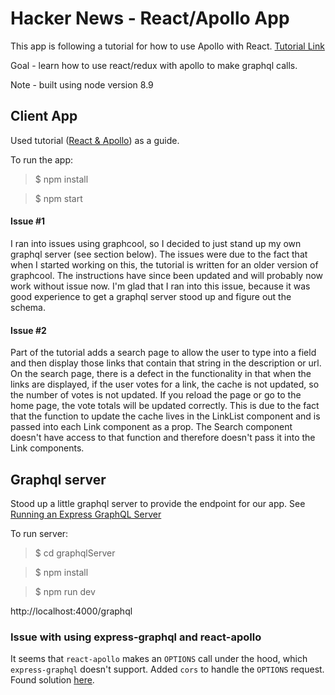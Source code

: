 # Hacker News - React/Apollo App
This app is following a tutorial for how to use Apollo with React.
[Tutorial Link](https://www.howtographql.com/react-apollo/0-introduction/)

Goal - learn how to use react/redux with apollo to make graphql calls.

Note - built using node version 8.9

## Client App
Used tutorial ([React & Apollo](https://www.howtographql.com/react-apollo/0-introduction/)) as a guide.  

To run the app:
>$ npm install

>$ npm start

#### Issue #1
I ran into issues using graphcool, so I decided to just stand up my own graphql server (see section below).  The issues were due to the fact that when I started working on this, the tutorial is written for an older version of graphcool.  The instructions have since been updated and will probably now work without issue now.  I'm glad that I ran into this issue, because it was good experience to get a graphql server stood up and figure out the schema.

#### Issue #2
Part of the tutorial adds a search page to allow the user to type into a field and then display those links that contain that string in the description or url.  On the search page, there is a defect in the functionality in that when the links are displayed, if the user votes for a link, the cache is not updated, so the number of votes is not updated.  If you reload the page or go to the home page, the vote totals will be updated correctly.  This is due to the fact that the function to update the cache lives in the LinkList component and is passed into each Link component as a prop.  The Search component doesn't have access to that function and therefore doesn't pass it into the Link components.

## Graphql server
Stood up a little graphql server to provide the endpoint for our app.  See [Running an Express GraphQL Server](http://graphql.org/graphql-js/running-an-express-graphql-server/)

To run server:
>$ cd graphqlServer

>$ npm install

>$ npm run dev

http://localhost:4000/graphql

### Issue with using express-graphql and react-apollo
It seems that `react-apollo` makes an `OPTIONS` call under the hood, which `express-graphql` doesn't support.  Added `cors` to handle the `OPTIONS` request.  Found solution [here](https://github.com/graphql/express-graphql/issues/14#issuecomment-219881556).